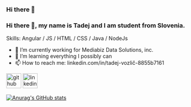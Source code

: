 ### Hi there 👋
### Hi there 👋, my name is Tadej and I am student from Slovenia.


Skills: Angular / JS / HTML / CSS / Java / NodeJs

- 🔭 I’m currently working for Mediabiz Data Solutions, inc.
- 🌱 I’m learning everything I possibly can 
- 📫 How to reach me: linkedin.com/in/tadej-vozlič-8855b7161 


[<img src='https://cdn.jsdelivr.net/npm/simple-icons@3.0.1/icons/github.svg' alt='github' height='40'>](https://github.com/tadejvozlic)  [<img src='https://cdn.jsdelivr.net/npm/simple-icons@3.0.1/icons/linkedin.svg' alt='linkedin' height='40'>](https://www.linkedin.com/in/linkedin.com/in/tadej-vozlič-8855b7161/)  

[![Anurag's GitHub stats](https://github-readme-stats.vercel.app/api?username=tadejvozlic)](https://github.com/anuraghazra/github-readme-stats)


